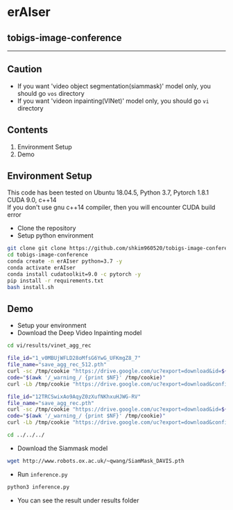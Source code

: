 # erAIser
## tobigs-image-conference

---

## Caution

- If you want 'video object segmentation(siammask)' model only, you should go `vos` directory
- If you want 'videon inpainting(VINet)' model only, you should go `vi` directory

## Contents

1. Environment Setup
2. Demo

## Environment Setup
This code has been tested on Ubuntu 18.04.5, Python 3.7, Pytorch 1.8.1 CUDA 9.0, c++14  
If you don't use gnu c++14 compiler, then you will encounter CUDA build error  

- Clone the repository
- Setup python environment

```bash
git clone git clone https://github.com/shkim960520/tobigs-image-conference.git
cd tobigs-image-conference
conda create -n erAIser python=3.7 -y
conda activate erAIser
conda install cudatoolkit=9.0 -c pytorch -y
pip install -r requirements.txt
bash install.sh
```

## Demo

- Setup your environment
- Download the Deep Video Inpainting model

```bash
cd vi/results/vinet_agg_rec

file_id="1_v0MBUjWFLD28oMfsG6YwG_UFKmgZ8_7"
file_name="save_agg_rec_512.pth"
curl -sc /tmp/cookie "https://drive.google.com/uc?export=download&id=${file_id}" > /dev/null
code="$(awk '/_warning_/ {print $NF}' /tmp/cookie)"
curl -Lb /tmp/cookie "https://drive.google.com/uc?export=download&confirm=${code}&id=${file_id}" -o ${file_name}

file_id="12TRCSwixAo9AqyZ0zXufNKhxuHJWG-RV"
file_name="save_agg_rec.pth"
curl -sc /tmp/cookie "https://drive.google.com/uc?export=download&id=${file_id}" > /dev/null
code="$(awk '/_warning_/ {print $NF}' /tmp/cookie)"
curl -Lb /tmp/cookie "https://drive.google.com/uc?export=download&confirm=${code}&id=${file_id}" -o ${file_name}

cd ../../../
```
- Download the Siammask model

```bash
wget http://www.robots.ox.ac.uk/~qwang/SiamMask_DAVIS.pth
```

- Run `inference.py`

```bash
python3 inference.py
```

- You can see the result under results folder